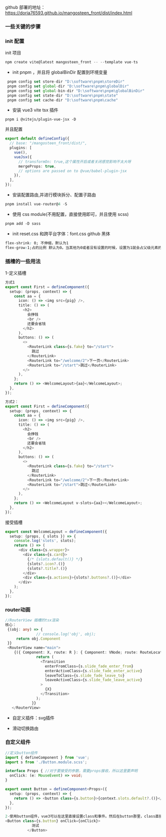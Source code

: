 github 部署的地址：https://doria76593.github.io/mangosteen_front/dist/index.html

### 一些关键的步骤

### init 配置

init 项目

```typescript
npm create vite@latest mangosteen_front -- --template vue-ts
```

- init pnpm ，并且将 globalBinDir 配置到环境变量

```typescript
 pnpm config set store-dir "D:\software\pnpm\storeDir"
 pnpm config set global-dir "D:\software\pnpm\globalDir"
 pnpm config set global-bin-dir "D:\software\pnpm\globalBinDir"
 pnpm config set state-dir "D:\software\pnpm\state"
 pnpm config set cache-dir "D:\software\pnpm\cache"
```

- 安装 vue3 vite tsx 插件

```
pnpm i @vitejs/plugin-vue-jsx -D
```

并且配置

```typescript
export default defineConfig({
  // base: "/mangosteen_front/dist/",
  plugins: [
    vue(),
    vueJsx({
      // transformOn: true,这个属性开启或者关闭感觉影响不太大呀
      mergeProps: true,
      // options are passed on to @vue/babel-plugin-jsx
    }),
  ],
});
```

- 安装配置路由,并进行模块拆分、配置子路由

```typescript
pnpm install vue-router@4 -S
```

- 使用 css module(不用配置，直接使用即可，并且使用 scss)

```scss
pnpm add -D sass
```

- init reset.css 和跨平台字体：font.css github 黑体

```css
flex-shrink: 0; 不伸缩，默认为1
flex-grow:1;占的比例 默认为0。当其他为0或者没有设置的时候，设置为1就会占父级元素的100%。
```

### 插槽的一些用法

1-定义插槽

```typescript
方式1
export const First = defineComponent({
  setup: (props, context) => {
    const aa = {
      icon: () => <img src={pig} />,
      title: () => (
        <h2>
          会挣钱
          <br />
          还要会省钱
        </h2>
      ),
      buttons: () => (
        <>
          <RouterLink class={s.fake} to="/start">
            跳过
          </RouterLink>
          <RouterLink to="/welcome/2">下一页</RouterLink>
          <RouterLink to="/start">跳过</RouterLink>
        </>
      ),
    };
    return () => <WelcomeLayout>{aa}</WelcomeLayout>;
  },
});
```

```typescript
方式2：
export const First = defineComponent({
  setup: (props, context) => {
    const aa = {
      icon: () => <img src={pig} />,
      title: () => (
        <h2>
          会挣钱
          <br />
          还要会省钱
        </h2>
      ),
      buttons: () => (
        <>
          <RouterLink class={s.fake} to="/start">
            跳过
          </RouterLink>
          <RouterLink to="/welcome/2">下一页</RouterLink>
          <RouterLink to="/start">跳过</RouterLink>
        </>
      ),
    };
    return () => <WelcomeLayout v-slots={aa}></WelcomeLayout>;
  },
});
```

接受插槽

```typescript
export const WelcomeLayout = defineComponent({
  setup: (props, { slots }) => {
    console.log('slots', slots);
    return () => (
      <div class={s.wrapper}>
        <div class={s.card}>
          {/* {slots.default()} */}
          {slots?.icon?.()}
          {slots?.title?.()}
        </div>
        <div class={s.actions}>{slots?.buttons?.()}</div>
      </div>
    );
  },
});
```



### router动画

```typescript
//RouterView 插槽的tsx渲染 
核心：
 {(obj: any) => {
              // console.log('obj', obj);
     return obj.Component
 }}
 <RouterView name="main">
    {({ Component: X, route: R }: { Component: VNode; route: RouteLocationNormalizedLoaded }) => {
              return (
                <Transition
                  enterFromClass={s.slide_fade_enter_from}
                  enterActiveClass={s.slide_fade_enter_active}
                  leaveToClass={s.slide_fade_leave_to}
                  leaveActiveClass={s.slide_fade_leave_active}
                >
                  {X}
                </Transition>
              );
            }}
   </RouterView>
```







- 自定义插件：svg插件

- 滑动切换路由

### 自定义组件

```typescript
//定义button组件
import { defineComponent } from 'vue';
import s from './Button.module.scss';

interface Props { //对于要接受的参数，需要props接收，所以这里要声明
  onClick: (e: MouseEvent) => void;
}

export const Button = defineComponent<Props>({
  setup: (props, context) => {
    return () => <button class={s.button}>{context.slots.default?.()}</button>;
  },
});
```



```typescript
2-使用button组件，vue3可以在这里直接设置class和事件。然后在button那里，class直接应用了；事件声明了就可以了。 
<Button class={s.button} onClick={onClick}>
            测试
          </Button>
```









